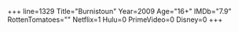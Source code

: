 +++
line=1329
Title="Burnistoun"
Year=2009
Age="16+"
IMDb="7.9"
RottenTomatoes=""
Netflix=1
Hulu=0
PrimeVideo=0
Disney=0
+++

